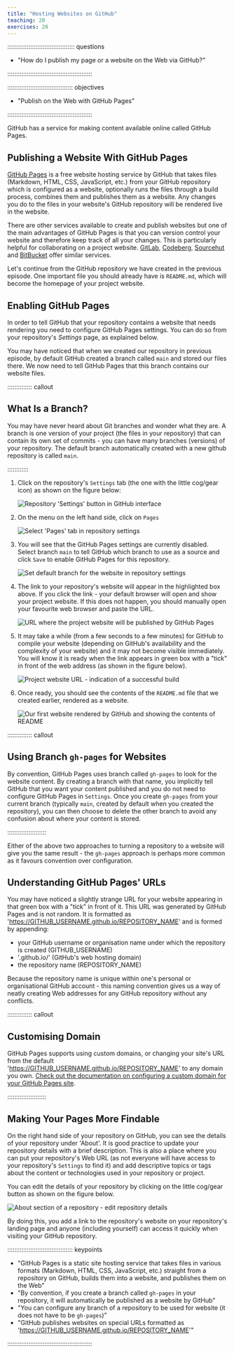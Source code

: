 ```yaml
---
title: "Hosting Websites on GitHub"
teaching: 20
exercises: 20
---
```


:::::::::::::::::::::::::::::::::::::: questions

- "How do I publish my page or a website on the Web via GitHub?"


::::::::::::::::::::::::::::::::::::::::::::::::


::::::::::::::::::::::::::::::::::::: objectives

- "Publish on the Web with GitHub Pages"

::::::::::::::::::::::::::::::::::::::::::::::::

GitHub has a service for making content available online called GitHub Pages.

## Publishing a Website With GitHub Pages
[GitHub Pages](https://docs.github.com/en/github/working-with-github-pages/about-github-pages) is a free website
hosting service by GitHub that takes files (Markdown, HTML, CSS, JavaScript, etc.)
from your GitHub repository which is configured as a website,
optionally runs the files through a build process, combines them and publishes them as a website.
Any changes you do to the files in your website's GitHub repository
will be rendered live in the website.

There are other services available to create and publish websites but one of the
main advantages of GitHub Pages is that you can version control your website and
therefore keep track of all your changes. This is particularly helpful for
collaborating on a project website. [GitLab](https://about.gitlab.com/),
[Codeberg](https://codeberg.org), [Sourcehut](https://sourcehut.org) and
[BitBucket](https://bitbucket.org) offer similar services.

Let's continue from the GitHub repository we have created in the previous
episode. One important file you should already have is `README.md`, which
will become the homepage of your project website.

## Enabling GitHub Pages
In order to tell GitHub that your repository contains a website that needs
rendering you need to configure GitHub Pages settings. You can do so from
your repository's _Settings_ page, as explained below.

You may have noticed that when we created our repository in previous episode,
by default GitHub created a branch called `main` and stored our files there.
We now need to tell GitHub Pages that this branch contains our website files.


:::::::::::::: callout

## What Is a Branch?

You may have never heard about Git branches and wonder what they are. A branch
is one version of your project (the files in your repository) that can contain
its own set of commits - you can have many branches (versions) of your
repository. The default branch automatically created with a new github
repository is called `main`.


::::::::::::

1. Click on the repository's `Settings` tab (the one with the little cog/gear icon)
as shown on the figure below:

    ![Repository 'Settings' button in GitHub interface](fig/repo_settings.png)

2. On the menu on the left hand side, click on `Pages`

    ![Select 'Pages' tab in repository settings](fig/settings_pages_tab.png)

3. You will see that the GitHub Pages settings are currently disabled. Select branch `main` to
tell GitHub which branch to use as a source and
click `Save` to enable GitHub Pages for this repository.

    ![Set default branch for the website in repository settings](fig/pages_check_main.png)

4. The link to your repository's website will appear in the highlighted box
above. If you click the link  - your default browser will open and show your
project website. If this does not happen, you should manually open your
favourite web browser and paste the URL.

    ![URL where the project website will be published by GitHub Pages](fig/website_url.png)

5. It may take a while (from a few seconds to a few minutes) for GitHub to
compile your website (depending on GitHub's availability and the complexity of
your website) and it may not become visible immediately. You will know it is
ready when the link appears in green box with a "tick" in front of the web
address (as shown in the figure below).

    ![Project website URL - indication of a successful build](fig/website_url_green_tick.png)

6. Once ready, you should see the contents of the `README.md` file that we
created earlier, rendered as a website.

    ![Our first website rendered by GitHub and showing the contents of README](fig/first_website.png)


:::::::::::::: callout

## Using Branch `gh-pages` for Websites

By convention, GitHub Pages uses branch called `gh-pages` to look for the
website content. By creating a branch with that name, you implicitly tell
GitHub that you want your content published and you do not need to configure
GitHub Pages in `Settings`. Once you create `gh-pages` from your current
branch (typically `main`, created by default when you created the repository),
you can then choose to delete the other branch to avoid any confusion about
where your content is stored.

::::::::::::::::::::::

Either of the above two approaches to turning a repository to a website will
give you the same result - the `gh-pages` approach is perhaps more common as
it favours convention over configuration.

## Understanding GitHub Pages' URLs

You may have noticed a slightly strange URL for your website appearing in that
green box with a "tick" in front of it.  This URL was generated by GitHub Pages
and is not random. It is formatted as
'https://GITHUB_USERNAME.github.io/REPOSITORY_NAME' and is formed by appending:

- your GitHub username or organisation name under which the repository is created (GITHUB_USERNAME)
- '.github.io/' (GitHub's web hosting domain)
- the repository name (REPOSITORY_NAME)

Because the repository name is unique within one's personal or organisational
GitHub account - this naming convention gives us a way of neatly creating Web
addresses for any GitHub repository without any conflicts.

:::::::::::::: callout

## Customising Domain
GitHub Pages supports using custom domains, or changing your site's URL from
the default 'https://GITHUB_USERNAME.github.io/REPOSITORY_NAME' to any domain
you own.
[Check out the documentation on configuring a custom domain for your GitHub Pages site](https://docs.github.com/en/free-pro-team@latest/github/working-with-github-pages/configuring-a-custom-domain-for-your-github-pages-site).

::::::::::::::::::::::

## Making Your Pages More Findable

On the right hand side of your repository on GitHub, you can see the details of
your repository under 'About'. It is good practice to update your repository
details with a brief description. This is also a place where you can put your
repository's Web URL (as not everyone will have access to your repository's
`Settings` to find it) and add descriptive topics or tags about the content or
technologies used in your repository or project.

You can edit the details of your repository by clicking on the little cog/gear
button as shown on the figure below.

![About section of a repository - edit repository details](fig/repository_details.png)

By doing this, you add a link to the repository's website on your repository's
landing page and anyone (including yourself) can access it quickly when
visiting your GitHub repository.


::::::::::::::::::::::::::::::::::::: keypoints

- "GitHub Pages is a static site hosting service that takes files in various
   formats (Markdown, HTML, CSS, JavaScript, etc.) straight from a repository
   on GitHub, builds them into a website, and publishes them on the Web"
- "By convention, if you create a branch called `gh-pages` in your repository,
   it will automatically be published as a website by GitHub"
- "You can configure any branch of a repository to be used for website (it does
   not have to be `gh-pages`)"
- "GitHub publishes websites on special URLs formatted as
   'https://GITHUB_USERNAME.github.io/REPOSITORY_NAME'"

::::::::::::::::::::::::::::::::::::::::::::::::
